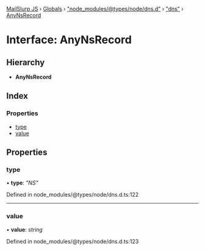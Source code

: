 [MailSlurp JS](../README.md) › [Globals](../globals.md) › ["node_modules/@types/node/dns.d"](../modules/_node_modules__types_node_dns_d_.md) › ["dns"](../modules/_node_modules__types_node_dns_d_._dns_.md) › [AnyNsRecord](_node_modules__types_node_dns_d_._dns_.anynsrecord.md)

# Interface: AnyNsRecord

## Hierarchy

* **AnyNsRecord**

## Index

### Properties

* [type](_node_modules__types_node_dns_d_._dns_.anynsrecord.md#type)
* [value](_node_modules__types_node_dns_d_._dns_.anynsrecord.md#value)

## Properties

###  type

• **type**: *"NS"*

Defined in node_modules/@types/node/dns.d.ts:122

___

###  value

• **value**: *string*

Defined in node_modules/@types/node/dns.d.ts:123
